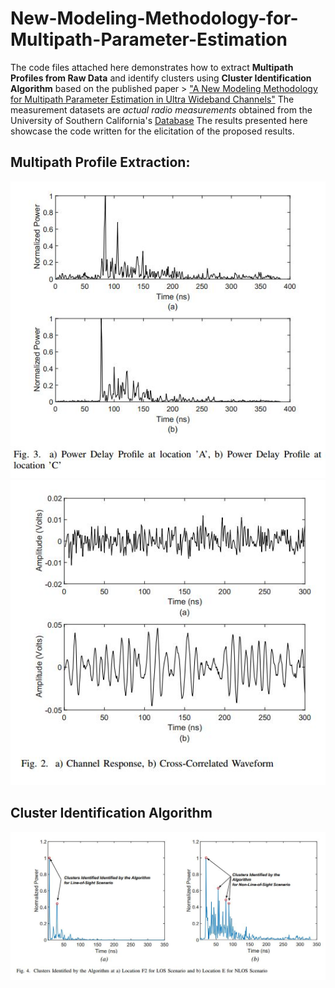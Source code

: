 # New-Modeling-Methodology-for-Multipath-Parameter-Estimation
The code files attached here demonstrates how to extract **Multipath Profiles from Raw Data** and identify clusters using **Cluster Identification Algorithm** based on the published paper > ["A New Modeling Methodology for Multipath Parameter Estimation in Ultra Wideband Channels"](https://ieeexplore.ieee.org/abstract/document/8852816) 
The measurement datasets are *actual radio measurements* obtained from the University of Southern California's [Database](http://ultra.usc.edu/uwb_database/)
The results presented here showcase the code written for the elicitation of the proposed results. 

## Multipath Profile Extraction:

![Multipath](MP1.JPG) ![Multipath](MP2.JPG)




## Cluster Identification Algorithm
![CIA](CIA.JPG)
